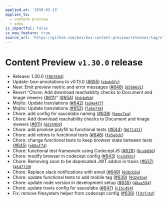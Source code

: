 ```yaml
---
applied_at: '2018-02-13'
applies_to:
  - content-preview
  - sdks
is_impactful: false
is_new_feature: true
source_url: 'https://github.com/box/box-content-preview/releases/tag/v1.30.0'
---
```


# Content Preview `v1.30.0` release


* Release: 1.30.0 ([`f0b7604`](https://github.com/box/box-content-preview/commit[`f0b7604`](https://github.com/box/box-content-preview/commit/f0b7604)))
* Update: box-annotations to v0.13.0 ([#655](https://github.com/box/box-content-preview/pull/655)) ([`ebeb0fc`](https://github.com/box/box-content-preview/commit[`ebeb0fc`](https://github.com/box/box-content-preview/commit/ebeb0fc)))
* New: Emit preview metric and error messages ([#648](https://github.com/box/box-content-preview/pull/648)) ([`d5606d1`](https://github.com/box/box-content-preview/commit[`d5606d1`](https://github.com/box/box-content-preview/commit/d5606d1)))
* Revert "Chore: Add download reachability checks to Document and Image viewers ([#611](https://github.com/box/box-content-preview/pull/611))" ([#654](https://github.com/box/box-content-preview/pull/654)) ([`ddcbdbb`](https://github.com/box/box-content-preview/commit[`ddcbdbb`](https://github.com/box/box-content-preview/commit/ddcbdbb)))
* Mojito: Update translations ([#642](https://github.com/box/box-content-preview/pull/642)) ([`ad4a4ff`](https://github.com/box/box-content-preview/commit[`ad4a4ff`](https://github.com/box/box-content-preview/commit/ad4a4ff)))
* Mojito: Update translations ([#652](https://github.com/box/box-content-preview/pull/652)) ([`fa6e736`](https://github.com/box/box-content-preview/commit[`fa6e736`](https://github.com/box/box-content-preview/commit/fa6e736)))
* Chore: add config for saucelabs naming ([#638](https://github.com/box/box-content-preview/pull/638)) ([`beee7ea`](https://github.com/box/box-content-preview/commit[`beee7ea`](https://github.com/box/box-content-preview/commit/beee7ea)))
* Chore: Add download reachability checks to Document and Image viewers ([#611](https://github.com/box/box-content-preview/pull/611)) ([`dd259b0`](https://github.com/box/box-content-preview/commit[`dd259b0`](https://github.com/box/box-content-preview/commit/dd259b0)))
* Chore: add promise polyfill to functional tests ([#644](https://github.com/box/box-content-preview/pull/644)) ([`6671431`](https://github.com/box/box-content-preview/commit[`6671431`](https://github.com/box/box-content-preview/commit/6671431)))
* Chore: add retries to functional tests ([#646](https://github.com/box/box-content-preview/pull/646)) ([`fe5ebdc`](https://github.com/box/box-content-preview/commit[`fe5ebdc`](https://github.com/box/box-content-preview/commit/fe5ebdc)))
* Chore: change functional tests to keep browser state between tests ([#645](https://github.com/box/box-content-preview/pull/645)) ([`e68af74`](https://github.com/box/box-content-preview/commit[`e68af74`](https://github.com/box/box-content-preview/commit/e68af74)))
* Chore: functional test framework using CodeceptJS ([#628](https://github.com/box/box-content-preview/pull/628)) ([`8cab696`](https://github.com/box/box-content-preview/commit[`8cab696`](https://github.com/box/box-content-preview/commit/8cab696)))
* Chore: modify browser in codecept config ([#643](https://github.com/box/box-content-preview/pull/643)) ([`ce3d50c`](https://github.com/box/box-content-preview/commit[`ce3d50c`](https://github.com/box/box-content-preview/commit/ce3d50c)))
* Chore: Removing soon to be deprecated JWT addon in travis ([#637](https://github.com/box/box-content-preview/pull/637)) ([`46d7720`](https://github.com/box/box-content-preview/commit[`46d7720`](https://github.com/box/box-content-preview/commit/46d7720)))
* Chore: Replace slack notifications with email ([#649](https://github.com/box/box-content-preview/pull/649)) ([`8d8cb0a`](https://github.com/box/box-content-preview/commit[`8d8cb0a`](https://github.com/box/box-content-preview/commit/8d8cb0a)))
* Chore: update functional tests to add mobile tag ([#639](https://github.com/box/box-content-preview/pull/639)) ([`9d2e5be`](https://github.com/box/box-content-preview/commit[`9d2e5be`](https://github.com/box/box-content-preview/commit/9d2e5be)))
* Chore: update node version in development setup ([#635](https://github.com/box/box-content-preview/pull/635)) ([`48ae594`](https://github.com/box/box-content-preview/commit[`48ae594`](https://github.com/box/box-content-preview/commit/48ae594)))
* Chore: update travis config for saucelabs ([#647](https://github.com/box/box-content-preview/pull/647)) ([`c15c454`](https://github.com/box/box-content-preview/commit[`c15c454`](https://github.com/box/box-content-preview/commit/c15c454)))
* Fix: remove filesystem helper from codecept config ([#636](https://github.com/box/box-content-preview/pull/636)) ([`fd1fc62`](https://github.com/box/box-content-preview/commit[`fd1fc62`](https://github.com/box/box-content-preview/commit/fd1fc62)))



